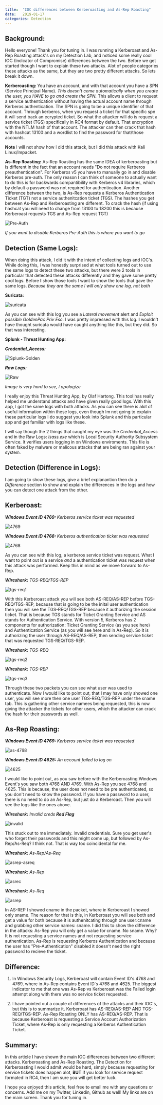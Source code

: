 ```yaml
---
title:  "IOC differences between Kerberoasting and As-Rep Roasting"
date:   2019-01-17
categories: Detection 
---
```

**Background**:
---
Hello everyone! Thank you for tuning in. I was running a Kerberoast and As-Rep Roasting attack's on my Detection Lab, and noticed some really cool IOC (Indicator of Compromise) differences between the two.
Before we get started though I want to explain these two attacks. Alot of people categories these attacks as the same, but they are two pretty different attacks. So lets break it down.

**Kerberoasting:**
You have an account, and with that account you have a SPN (Service Principal Name). *This doesn't come automatically when you create the user, you HAVE to go and create the SPN.* This allows a client to request a service authentication without having the actual account name through Kerberos authentication. 
The SPN is going to be a unique identifier of that account. Through kerberos, when you request a ticket for that specific spn it will send back an ecrypted ticket. So what the attacker will do is request a service ticket (TGS) specifically in RC4 format by default. That encryption with the NTLM hash of that account.
The attacker can then crack that hash with hashcat 13100 and a wordlist to find the password for that/those accounts. 

**Note** I will not show how I did this attack, but I did this attack with Kali Linux/Impacket. 

**As-Rep Roasting:**
As-Rep Roasting has the same IDEA of kerberoasting but is different in the fact that an account needs "Do not require Kerberos preauthentication". For Kerberos v5 you have to manually go in and disable Kerberos pre-auth. The only reason I can think of someone to actually want to do this is for backwards compantibility with Kerberos v4 libraries, which by default a password was not required for authentication. Another difference between the two, is As-Rep requests a Kerberos Authentication Ticket (TGT) not a service authenitcation ticket (TGS).
The hashes you get between As-Rep and Kerberoasting are different. To crack the hash (if using hashcat you will need to change from 13100 to 18200 this is because Kerberoast requests TGS and As-Rep request TGT)

![Pre-Auth](/images/pre-auth-disabled.png)

*If you want to disable Kerberos Pre-Auth this is where you want to go*

**Detection (Same Logs):**
---
When doing this attack, I did it with the intent of collecting logs and IOC's. While doing this, I was honestly surprised at what tools turned out to use the same logs to detect these two attacks, but there were 2 tools in particular that detected these attacks differently and they gave some pretty cool logs. Before I show those tools I want to show the tools that gave the same logs. *Because they are the same I will only show one log, not both*

**Suricata:**

![suricata](/images/suricata-golden.png)


As you can see with this log you see a *Lateral movement* alert and *Exploit possible GoldenPac Priv Esc.* I was pretty impressed with this log. I wouldn't have thought suricata would have caught anything like this, but they did. So that was interesting.

**Splunk - Threat Hunting App:**

***Credential_Access:***

![Splunk-Golden](/images/splunk-golden.png)

***Raw Logs:***

![Raw](/images/rawlogs.png)

*Image is very hard to see, I apologize*

I really enjoy this Threat Hunting App, by Olaf Hartong. This tool has really helped me understand attacks and have given really good logs. With this app, I got the same logs with both attacks. As you can see there is alot of useful information within these logs, even though Im not going to explain these particular logs I do suggest you look into Splunk and this particular app and get familiar with logs like these. 

I will say though the 2 things that caught my eye was the *Credential_Access* and in the Raw Logs: *lsass.exe* which is Local Security Authority Subsystem Service. It verifies users logging in on Windows enviroments. This file is often faked by malware or malicous attacks that are being ran against your system.

**Detection (Difference in Logs):**
---
I am going to show these logs, give a brief explanantion then do a *Difference* section to show and explain the differences in the logs and how you can detect one attack from the other. 

Kerberoast:
--

***Windows Event ID 4769:*** *Kerberos service ticket was requested* 

![4769](/images/windows-4769.png)


***Windows Event ID 4768:*** *Kerberos authentication ticket was requested* 

![4768](/images/windows-4768-kerberoast.png)

As you can see with this log, a kerberos service ticket was request. What I want to point out is a service *and* a authentication ticket was request when this attack was performed. Keep this in mind as we move forward to As-Rep. 


***Wireshark:*** *TGS-REQ/TGS-REP*

![tgs-req1](/images/kerberoast-wireshark.PNG)

With this Kerberoast attack you will see both AS-REQ/AS-REP before TGS-REQ/TGS-REP, because that is going to be the inital user authentication then you will see the TGS-REQ/TGS-REP because it authorizing the session ticket. That is because TGS stands for Ticket Granting Service and AS stands for Authentication Service. With version 5, Kerberos has 2 components for authorization: Ticket Granting Service (as you see here) and Authentication Service (as you will see here and in As-Rep). So it is authorizing the user through AS-REQ/AS-REP, then sending service ticket that was requested TGS-REQ/TGS-REP. 

***Wireshark:*** *TGS-REQ*

![tgs-req2](/images/kerberoast-request.png)

***Wireshark:*** *TGS-REP*

![tgs-req3](/images/kerberoast-response.png)

Through these two packets you can see what user was used to authenticate. Now I would like to point out, that I may have only showed one user, you will see more then one user TGS-REQ/TGS-REP under the sname tab. This is gathering other service namees being requested, this is now giving the attacker the tickets for other users, which the attacker can crack the hash for their passwords as well.  


As-Rep Roasting:
--

***Windows Event ID 4769:*** *Kerberos service ticket was requested* 

![as-4768](/images/windows-4768.png)


***Windows Event ID 4625:*** *An account failed to log on* 

![4625](/images/windows-4625.png)

I would like to point out, as you saw before with the Kerberoasting Windows Event's you saw both 4768 AND 4769. With As-Rep you see 4768 and 4625. This is because, the user does not need to be pre authenticated, so you don't need to know the password. If you have a password to a user, there is no need to do an As-Rep, but just do a Kerberoast. Then you will see the logs like the ones above. 

***Wireshark:*** *Invalid creds* ***Red Flag***

![invalid](/images/wireshark-invalid.png)

This stuck out to me immediately. Invalid credentials. Sure you get user's who forget their passwords and this might come up, but followed by As-Rep/As-Req? I think not. That is way too coincidental for me.

***Wireshark:*** *As-Rep/As-Req*

![asrep-asreq](/images/wireshark-asrep-asrec.png)


***Wireshark:*** *As-Rep*

![asrec](/images/asrec.png)


***Wireshark:*** *As-Req*

![asrep](/images/asrep.png)

In AS-REP I showed cname in the packet, where in Kerberoast I showed only sname. The reason for that is this, in Kerberoast you will see both and get a value for both because it is authenitcating through one user:cname and grabbing other service names: sname. I did this to show the difference in the attacks: As-Rep you will only get a value for cname. No sname. Why? It is not requesting a service names and not requesting service authentication. As-Rep is requesting Kerberos Authentication and because the user has "Pre-Authentication" disabled it doesn't need the right password to recieve the ticket. 

Difference:
-
1. In Windows Security Logs, Kerberoast will contain Event ID's 4768 and 4769, where in As-Rep contains Event ID's 4768 and 4625. The biggest indicator to me that one was As-Rep vs Kerberoast was the Failed login attempt along with there was no service ticket requested. 


2. I have pointed out a couple of differences of the attacks and their IOC's, but this is to summarize it. Kerberoast has AS-REQ/AS-REP AND  TGS-REQ/TGS-REP. As-Rep Roasting ONLY has AS-REQ/AS-REP. That is because Kerberoast is requesting a Service Account Authorization Ticket, where As-Rep is only requesting a Kerberos Authentication Ticket. 

Summary:
--
In this article I have shown the main IOC differences between two different attacks. Kerberoasting and As-Rep Roasting. The Detection for Kerberoasting I would admit would be hard, simply because requesting for service tickets does happen alot, **BUT** if you look for service request formated in RC4, then I am sure you will get better luck. 

I hope you enjoyed this article, feel free to email me with any questions or concerns. Add me on my Twitter, Linkedin, Github as well! My links are on the main screen. Thank you for tuning in. 
